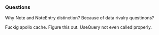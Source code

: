 ### Questions

Why Note and NoteEntry distinction?
Because of data rivalry questinons?


Fuckig apollo cache. Figure this out.
UseQuery not even called properly.